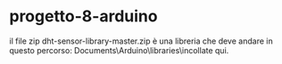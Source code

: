 # progetto-8-arduino
il file zip dht-sensor-library-master.zip è una libreria che deve andare in questo percorso: Documents\Arduino\libraries\incollate qui.
